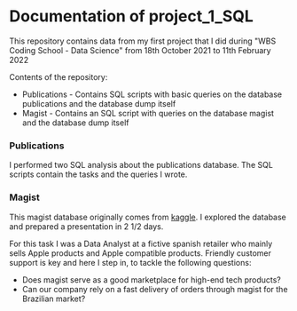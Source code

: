 # Documentation of project_1_SQL

This repository contains data from my first project that I did during "WBS Coding School - Data Science" from 18th October 2021 to 11th February 2022

Contents of the repository:

- Publications - Contains SQL scripts with basic queries on the database publications and the database dump itself
- Magist - Contains an SQL script with queries on the database magist and the database dump itself

### Publications

I performed two SQL analysis about the publications database. The SQL scripts contain the tasks and the queries I wrote.

### Magist

This magist database originally comes from [kaggle](https://www.kaggle.com/olistbr/brazilian-ecommerce). 
I explored the database and prepared a presentation in 2 1/2 days.

For this task I was a Data Analyst at a fictive spanish retailer who mainly sells Apple products and Apple compatible products.
Friendly customer support is key and here I step in, to tackle the following questions:
- Does magist serve as a good marketplace for high-end tech products?
- Can our company rely on a fast delivery of orders through magist for the Brazilian market?
